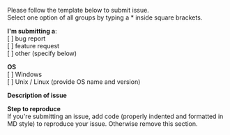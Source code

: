 Please follow the template below to submit issue.  
Select one option of all groups by typing a * inside square brackets.

**I'm submitting a**:  
[ ] bug report  
[ ] feature request  
[ ] other (specify below)

**OS**  
[ ] Windows   
[ ] Unix / Linux (provide OS name and version)

**Description of issue**

**Step to reproduce**  
If you're submitting an issue, add code (properly indented and formatted in MD style) to reproduce your issue.
Otherwise remove this section.
